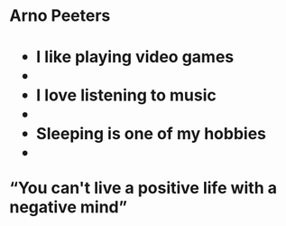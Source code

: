 <h1>Arno Peeters<h1>

<ul>
  <li>I like playing video games<li>
  <li>I love listening to music<li>
  <li>Sleeping is one of my hobbies<li>
</ul>

<q>You can't live a positive life with a negative mind</q>
